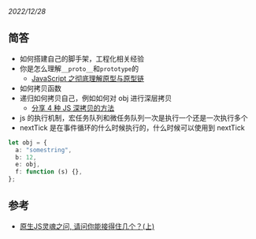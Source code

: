 _2022/12/28_

## 简答

- 如何搭建自己的脚手架，工程化相关经验
- 你是怎么理解`__proto__`和`prototype`的
  - [JavaScript 之彻底理解原型与原型链](https://juejin.cn/post/7018355953955241997)
- 如何拷贝函数
- 递归如何拷贝自己，例如如何对 obj 进行深层拷贝
  - [分享 4 种 JS 深拷贝的方法](https://cloud.tencent.com/developer/article/2019581)
- js 的执行机制，宏任务队列和微任务队列一次是执行一个还是一次执行多个
- nextTick 是在事件循环的什么时候执行的，什么时候可以使用到 nextTick

```ts
let obj = {
  a: "somestring",
  b: 12,
  e: obj,
  f: function (s) {},
};
```

## 参考

- [原生JS灵魂之问, 请问你能接得住几个？(上)](https://juejin.cn/post/6844903974378668039)